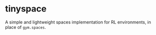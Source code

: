 # tinyspace

A simple and lightweight spaces implementation for RL environments, in place of `gym.spaces`.
